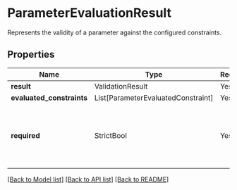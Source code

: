 # ParameterEvaluationResult

Represents the validity of a parameter against the configured constraints.

## Properties
| Name | Type | Required | Description |
| ------------ | ------------- | ------------- | ------------- |
**result** | ValidationResult | Yes |  |
**evaluated_constraints** | List[ParameterEvaluatedConstraint] | Yes |  |
**required** | StrictBool | Yes | Represents whether the parameter is a required input to the action. |


[[Back to Model list]](../../../README.md#models-v1-link) [[Back to API list]](../../../README.md#documentation-for-api-endpoints) [[Back to README]](../../../README.md)
